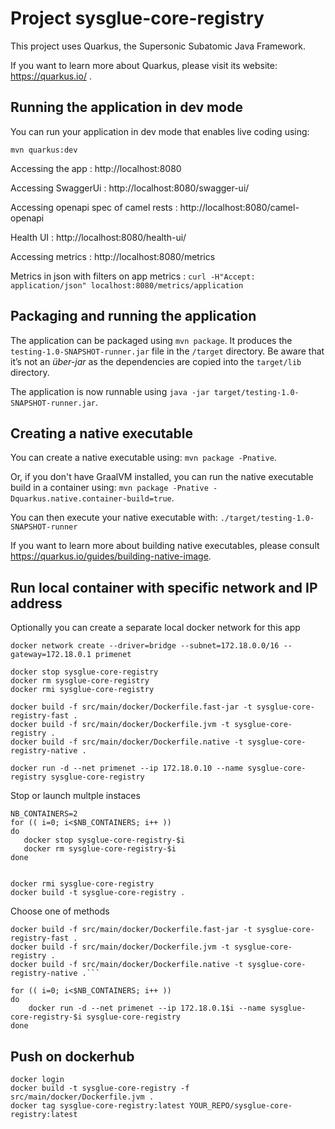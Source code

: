 # Project sysglue-core-registry

This project uses Quarkus, the Supersonic Subatomic Java Framework.

If you want to learn more about Quarkus, please visit its website: https://quarkus.io/ .

## Running the application in dev mode

You can run your application in dev mode that enables live coding using:
```
mvn quarkus:dev
```

Accessing the app : http://localhost:8080

Accessing SwaggerUi : http://localhost:8080/swagger-ui/

Accessing openapi spec of camel rests : http://localhost:8080/camel-openapi

Health UI : http://localhost:8080/health-ui/

Accessing metrics : http://localhost:8080/metrics

Metrics in json with filters on app metrics : `curl -H"Accept: application/json" localhost:8080/metrics/application`

## Packaging and running the application

The application can be packaged using `mvn package`.
It produces the `testing-1.0-SNAPSHOT-runner.jar` file in the `/target` directory.
Be aware that it’s not an _über-jar_ as the dependencies are copied into the `target/lib` directory.

The application is now runnable using `java -jar target/testing-1.0-SNAPSHOT-runner.jar`.

## Creating a native executable

You can create a native executable using: `mvn package -Pnative`.

Or, if you don't have GraalVM installed, you can run the native executable build in a container using: `mvn package -Pnative -Dquarkus.native.container-build=true`.

You can then execute your native executable with: `./target/testing-1.0-SNAPSHOT-runner`

If you want to learn more about building native executables, please consult https://quarkus.io/guides/building-native-image.

## Run local container with specific network and IP address

Optionally you can create a separate local docker network for this app

```
docker network create --driver=bridge --subnet=172.18.0.0/16 --gateway=172.18.0.1 primenet 
```

```
docker stop sysglue-core-registry
docker rm sysglue-core-registry
docker rmi sysglue-core-registry

docker build -f src/main/docker/Dockerfile.fast-jar -t sysglue-core-registry-fast .
docker build -f src/main/docker/Dockerfile.jvm -t sysglue-core-registry .
docker build -f src/main/docker/Dockerfile.native -t sysglue-core-registry-native .

docker run -d --net primenet --ip 172.18.0.10 --name sysglue-core-registry sysglue-core-registry
```


Stop or launch multple instaces

```
NB_CONTAINERS=2
for (( i=0; i<$NB_CONTAINERS; i++ ))
do
   docker stop sysglue-core-registry-$i
   docker rm sysglue-core-registry-$i
done


docker rmi sysglue-core-registry
docker build -t sysglue-core-registry .
```

Choose one of methods
```
docker build -f src/main/docker/Dockerfile.fast-jar -t sysglue-core-registry-fast .
docker build -f src/main/docker/Dockerfile.jvm -t sysglue-core-registry .
docker build -f src/main/docker/Dockerfile.native -t sysglue-core-registry-native .```
```
```
for (( i=0; i<$NB_CONTAINERS; i++ ))
do
    docker run -d --net primenet --ip 172.18.0.1$i --name sysglue-core-registry-$i sysglue-core-registry
done

```


## Push on dockerhub

```
docker login
docker build -t sysglue-core-registry -f src/main/docker/Dockerfile.jvm .
docker tag sysglue-core-registry:latest YOUR_REPO/sysglue-core-registry:latest
```
